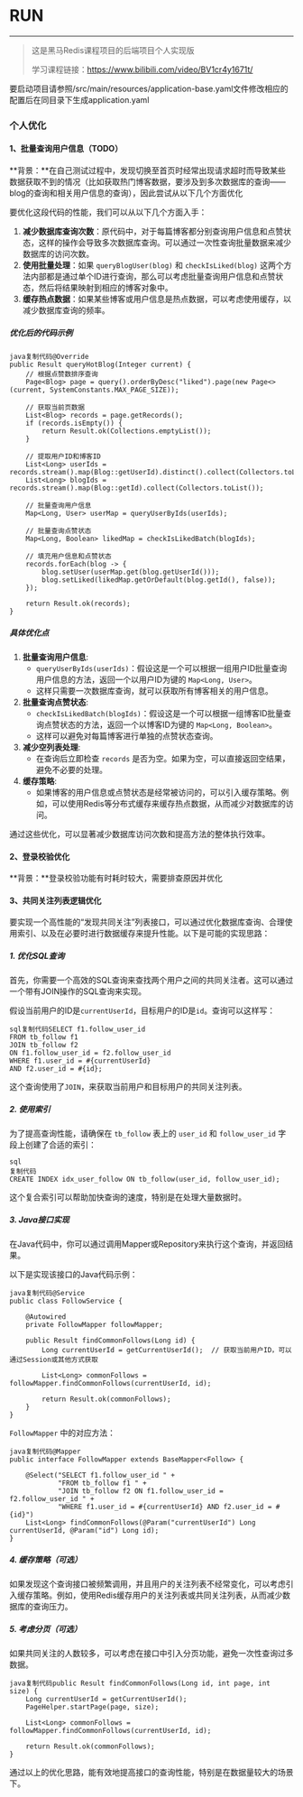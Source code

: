 # RUN

------

> 这是黑马Redis课程项目的后端项目个人实现版
>
> 学习课程链接：https://www.bilibili.com/video/BV1cr4y1671t/

要启动项目请参照/src/main/resources/application-base.yaml文件修改相应的配置后在同目录下生成application.yaml



### 个人优化

#### 1、**批量查询用户信息**（TODO）

 **背景：**在自己测试过程中，发现切换至首页时经常出现请求超时而导致某些数据获取不到的情况（比如获取热门博客数据，要涉及到多次数据库的查询——blog的查询和相关用户信息的查询），因此尝试从以下几个方面优化

要优化这段代码的性能，我们可以从以下几个方面入手：

1. **减少数据库查询次数**：原代码中，对于每篇博客都分别查询用户信息和点赞状态，这样的操作会导致多次数据库查询。可以通过一次性查询批量数据来减少数据库的访问次数。
2. **使用批量处理**：如果 `queryBlogUser(blog)` 和 `checkIsLiked(blog)` 这两个方法内部都是通过单个ID进行查询，那么可以考虑批量查询用户信息和点赞状态，然后将结果映射到相应的博客对象中。
3. **缓存热点数据**：如果某些博客或用户信息是热点数据，可以考虑使用缓存，以减少数据库查询的频率。

##### 优化后的代码示例

```
java复制代码@Override
public Result queryHotBlog(Integer current) {
    // 根据点赞数排序查询
    Page<Blog> page = query().orderByDesc("liked").page(new Page<>(current, SystemConstants.MAX_PAGE_SIZE));
    
    // 获取当前页数据
    List<Blog> records = page.getRecords();
    if (records.isEmpty()) {
        return Result.ok(Collections.emptyList());
    }
    
    // 提取用户ID和博客ID
    List<Long> userIds = records.stream().map(Blog::getUserId).distinct().collect(Collectors.toList());
    List<Long> blogIds = records.stream().map(Blog::getId).collect(Collectors.toList());

    // 批量查询用户信息
    Map<Long, User> userMap = queryUserByIds(userIds);

    // 批量查询点赞状态
    Map<Long, Boolean> likedMap = checkIsLikedBatch(blogIds);

    // 填充用户信息和点赞状态
    records.forEach(blog -> {
        blog.setUser(userMap.get(blog.getUserId()));
        blog.setLiked(likedMap.getOrDefault(blog.getId(), false));
    });

    return Result.ok(records);
}
```

##### 具体优化点

1. **批量查询用户信息**:
   - `queryUserByIds(userIds)`：假设这是一个可以根据一组用户ID批量查询用户信息的方法，返回一个以用户ID为键的 `Map<Long, User>`。
   - 这样只需要一次数据库查询，就可以获取所有博客相关的用户信息。
2. **批量查询点赞状态**:
   - `checkIsLikedBatch(blogIds)`：假设这是一个可以根据一组博客ID批量查询点赞状态的方法，返回一个以博客ID为键的 `Map<Long, Boolean>`。
   - 这样可以避免对每篇博客进行单独的点赞状态查询。
3. **减少空列表处理**:
   - 在查询后立即检查 `records` 是否为空。如果为空，可以直接返回空结果，避免不必要的处理。
4. **缓存策略**:
   - 如果博客的用户信息或点赞状态是经常被访问的，可以引入缓存策略。例如，可以使用Redis等分布式缓存来缓存热点数据，从而减少对数据库的访问。

通过这些优化，可以显著减少数据库访问次数和提高方法的整体执行效率。

#### 2、登录校验优化

**背景：**登录校验功能有时耗时较大，需要排查原因并优化



#### 3、共同关注列表逻辑优化

要实现一个高性能的“发现共同关注”列表接口，可以通过优化数据库查询、合理使用索引、以及在必要时进行数据缓存来提升性能。以下是可能的实现思路：

##### 1. 优化SQL查询

首先，你需要一个高效的SQL查询来查找两个用户之间的共同关注者。这可以通过一个带有JOIN操作的SQL查询来实现。

假设当前用户的ID是`currentUserId`，目标用户的ID是`id`。查询可以这样写：

```
sql复制代码SELECT f1.follow_user_id 
FROM tb_follow f1 
JOIN tb_follow f2 
ON f1.follow_user_id = f2.follow_user_id 
WHERE f1.user_id = #{currentUserId} 
AND f2.user_id = #{id};
```

这个查询使用了`JOIN`，来获取当前用户和目标用户的共同关注列表。

##### 2. 使用索引

为了提高查询性能，请确保在 `tb_follow` 表上的 `user_id` 和 `follow_user_id` 字段上创建了合适的索引：

```
sql
复制代码
CREATE INDEX idx_user_follow ON tb_follow(user_id, follow_user_id);
```

这个复合索引可以帮助加快查询的速度，特别是在处理大量数据时。

##### 3. Java接口实现

在Java代码中，你可以通过调用Mapper或Repository来执行这个查询，并返回结果。

以下是实现该接口的Java代码示例：

```
java复制代码@Service
public class FollowService {

    @Autowired
    private FollowMapper followMapper;

    public Result findCommonFollows(Long id) {
        Long currentUserId = getCurrentUserId();  // 获取当前用户ID，可以通过Session或其他方式获取
        
        List<Long> commonFollows = followMapper.findCommonFollows(currentUserId, id);
        
        return Result.ok(commonFollows);
    }
}
```

`FollowMapper` 中的对应方法：

```
java复制代码@Mapper
public interface FollowMapper extends BaseMapper<Follow> {

    @Select("SELECT f1.follow_user_id " +
            "FROM tb_follow f1 " +
            "JOIN tb_follow f2 ON f1.follow_user_id = f2.follow_user_id " +
            "WHERE f1.user_id = #{currentUserId} AND f2.user_id = #{id}")
    List<Long> findCommonFollows(@Param("currentUserId") Long currentUserId, @Param("id") Long id);
}
```

##### 4. 缓存策略（可选）

如果发现这个查询接口被频繁调用，并且用户的关注列表不经常变化，可以考虑引入缓存策略。例如，使用Redis缓存用户的关注列表或共同关注列表，从而减少数据库的查询压力。

##### 5. 考虑分页（可选）

如果共同关注的人数较多，可以考虑在接口中引入分页功能，避免一次性查询过多数据。

```
java复制代码public Result findCommonFollows(Long id, int page, int size) {
    Long currentUserId = getCurrentUserId();  
    PageHelper.startPage(page, size);
    
    List<Long> commonFollows = followMapper.findCommonFollows(currentUserId, id);
    
    return Result.ok(commonFollows);
}
```

通过以上的优化思路，能有效地提高接口的查询性能，特别是在数据量较大的场景下。
